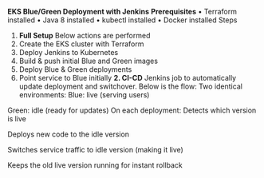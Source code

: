 **EKS Blue/Green Deployment with Jenkins**
**Prerequisites**
•	Terraform installed
•	Java 8 installed
•	kubectl installed
•	Docker installed
Steps
1.	**Full Setup**
Below actions are performed
2.	Create the EKS cluster with Terraform
3.	Deploy Jenkins to Kubernetes
4.	Build & push initial Blue and Green images
5.	Deploy Blue & Green deployments
6.	Point service to Blue initially
**2. CI-CD**
Jenkins job to automatically update deployment and switchover. Below is the flow:
Two identical environments:
Blue: live (serving users)

Green: idle (ready for updates)
On each deployment:
Detects which version is live

Deploys new code to the idle version

Switches service traffic to idle version (making it live)

Keeps the old live version running for instant rollback

